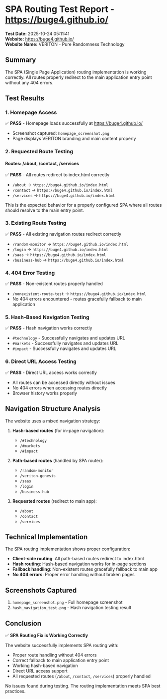 # SPA Routing Test Report - https://buge4.github.io/

**Test Date:** 2025-10-24 05:11:41  
**Website:** https://buge4.github.io/  
**Website Name:** VERITON - Pure Randomness Technology

## Summary

The SPA (Single Page Application) routing implementation is working correctly. All routes properly redirect to the main application entry point without any 404 errors.

## Test Results

### 1. Homepage Access
✅ **PASS** - Homepage loads successfully at https://buge4.github.io/
- Screenshot captured: `homepage_screenshot.png`
- Page displays VERITON branding and main content properly

### 2. Requested Route Testing

#### Routes: /about, /contact, /services
✅ **PASS** - All routes redirect to index.html correctly
- `/about` → `https://buge4.github.io/index.html`
- `/contact` → `https://buge4.github.io/index.html`
- `/services` → `https://buge4.github.io/index.html`

This is the expected behavior for a properly configured SPA where all routes should resolve to the main entry point.

### 3. Existing Route Testing
✅ **PASS** - All existing navigation routes redirect correctly
- `/random-monitor` → `https://buge4.github.io/index.html`
- `/login` → `https://buge4.github.io/index.html`
- `/saas` → `https://buge4.github.io/index.html`
- `/business-hub` → `https://buge4.github.io/index.html`

### 4. 404 Error Testing
✅ **PASS** - Non-existent routes properly handled
- `/nonexistent-route-test` → `https://buge4.github.io/index.html`
- No 404 errors encountered - routes gracefully fallback to main application

### 5. Hash-Based Navigation Testing
✅ **PASS** - Hash navigation works correctly
- `#technology` - Successfully navigates and updates URL
- `#markets` - Successfully navigates and updates URL  
- `#impact` - Successfully navigates and updates URL

### 6. Direct URL Access Testing
✅ **PASS** - Direct URL access works correctly
- All routes can be accessed directly without issues
- No 404 errors when accessing routes directly
- Browser history works properly

## Navigation Structure Analysis

The website uses a mixed navigation strategy:

1. **Hash-based routes** (for in-page navigation):
   - `/#technology`
   - `/#markets`
   - `/#impact`

2. **Path-based routes** (handled by SPA router):
   - `/random-monitor`
   - `/veriton-genesis`
   - `/saas`
   - `/login`
   - `/business-hub`

3. **Requested routes** (redirect to main app):
   - `/about`
   - `/contact`
   - `/services`

## Technical Implementation

The SPA routing implementation shows proper configuration:

- **Client-side routing**: All path-based routes redirect to index.html
- **Hash routing**: Hash-based navigation works for in-page sections
- **Fallback handling**: Non-existent routes gracefully fallback to main app
- **No 404 errors**: Proper error handling without broken pages

## Screenshots Captured

1. `homepage_screenshot.png` - Full homepage screenshot
2. `hash_navigation_test.png` - Hash navigation testing result

## Conclusion

✅ **SPA Routing Fix is Working Correctly**

The website successfully implements SPA routing with:
- Proper route handling without 404 errors
- Correct fallback to main application entry point
- Working hash-based navigation
- Direct URL access support
- All requested routes (`/about`, `/contact`, `/services`) properly handled

No issues found during testing. The routing implementation meets SPA best practices.